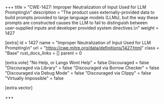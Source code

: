 +++
title = "CWE-1427: Improper Neutralization of Input Used for LLM Prompting\n"
description = "The product uses externally-provided data to build prompts provided to large language models (LLMs), but the way these prompts are constructed causes the LLM to fail to distinguish between user-supplied inputs and developer provided system directives.\n"
weight = 1427

[extra]
id = 1427
name = "Improper Neutralization of Input Used for LLM Prompting\n"
url = "https://cwe.mitre.org/data/definitions/1427.html"
class = "Base"
rust_docs_links = []
parent = 0

[extra.vote]
"No Help, or Langs Wont Help" = false
Discouraged = false
"Discouraged via Library" = false
"Discouraged via Borrow Checker" = false
"Discouraged via Debug Mode" = false
"Discouraged via Clippy" = false
"Virtually Impossible" = false

[extra.vector]

+++